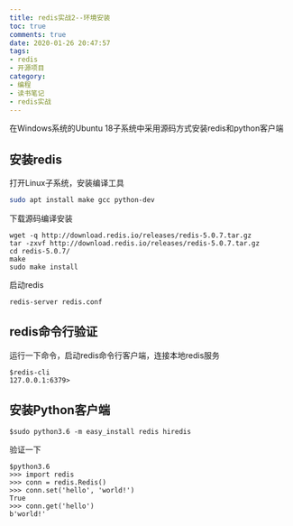 ```yaml
---
title: redis实战2--环境安装
toc: true
comments: true
date: 2020-01-26 20:47:57
tags:
- redis
- 开源项目
category:
- 编程
- 读书笔记
- redis实战
---
```


在Windows系统的Ubuntu 18子系统中采用源码方式安装redis和python客户端

## 安装redis
打开Linux子系统，安装编译工具
```bash
sudo apt install make gcc python-dev
```
下载源码编译安装
```
wget -q http://download.redis.io/releases/redis-5.0.7.tar.gz
tar -zxvf http://download.redis.io/releases/redis-5.0.7.tar.gz
cd redis-5.0.7/
make 
sudo make install
```
启动redis
```
redis-server redis.conf
```

## redis命令行验证
运行一下命令，启动redis命令行客户端，连接本地redis服务
```
$redis-cli
127.0.0.1:6379>
```

## 安装Python客户端
```
$sudo python3.6 -m easy_install redis hiredis
```
验证一下
```
$python3.6
>>> import redis
>>> conn = redis.Redis()
>>> conn.set('hello', 'world!')
True
>>> conn.get('hello')
b'world!'
```
